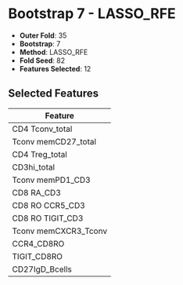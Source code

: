 # Bootstrap 7 - LASSO_RFE

- **Outer Fold**: 35
- **Bootstrap**: 7
- **Method**: LASSO_RFE
- **Fold Seed**: 82
- **Features Selected**: 12

## Selected Features

| Feature |
|---------|
| CD4 Tconv_total |
| Tconv memCD27_total |
| CD4 Treg_total |
| CD3hi_total |
| Tconv memPD1_CD3 |
| CD8 RA_CD3 |
| CD8 RO CCR5_CD3 |
| CD8 RO TIGIT_CD3 |
| Tconv memCXCR3_Tconv |
| CCR4_CD8RO |
| TIGIT_CD8RO |
| CD27IgD_Bcells |
